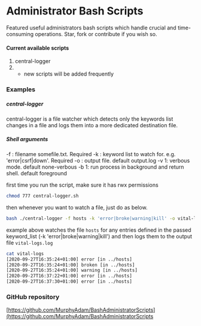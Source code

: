 # Administrator Bash Scripts

Featured useful administrators bash scripts which handle crucial and time-consuming operations. Star, fork or contribute if you wish so. 

#### Current available scripts
1. central-logger
2. - new scripts will be added frequently

### Examples

##### central-logger
central-logger is a file watcher which detects only the keywords list changes in a file and logs them into a more dedicated destination file.

##### Shell arguments

-f : filename somefile.txt. Required
-k : keyword list to watch for. e.g. 'error|csrf|down'. Required
-o : output file. default output.log
-v 1: verbous mode. default none-verbous
-b 1: run process in background and return shell. default foreground

first time you run the script, make sure it has rwx permissions

```bash
chmod 777 central-logger.sh
```

then whenever you want to watch a file, just do as below.

```bash
bash ./central-logger -f hosts -k 'error|broke|warning|kill' -o vital-logs.log -v 1 -b 1
```

example above watches the file ```hosts``` for any entries defined in the passed keyword_list (-k 'error|broke|warning|kill') and then logs them to the output file ```vital-logs.log```
 
```bash
cat vital-logs
[2020-09-27T16:35:24+01:00] error [in ../hosts]
[2020-09-27T16:35:24+01:00] broken [in ../hosts]
[2020-09-27T16:35:24+01:00] warning [in ../hosts]
[2020-09-27T16:37:22+01:00] error [in ../hosts]
[2020-09-27T16:37:30+01:00] error [in ../hosts]
 ```

### GitHub repository
[https://github.com/MurphyAdam/BashAdministratorScripts](https://github.com/MurphyAdam/BashAdministratorScripts